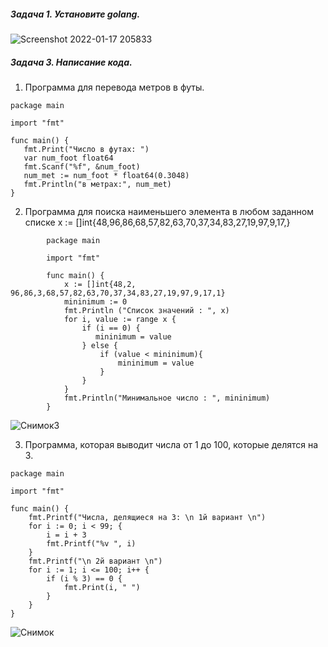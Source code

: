 ##### Задача 1. Установите golang.
![Screenshot 2022-01-17 205833](https://user-images.githubusercontent.com/87374285/149757813-45e76d50-d8af-4685-9843-8ff2bd9c05bb.png)

##### Задача 3. Написание кода.

1. Программа для перевода метров в футы.
 ```
package main

import "fmt"

func main() {
	fmt.Print("Число в футах: ")
	var num_foot float64
	fmt.Scanf("%f", &num_foot)
	num_met := num_foot * float64(0.3048)
	fmt.Println("в метрах:", num_met)
}
```

2. Программа для поиска наименьшего элемента в любом заданном списке
x := []int{48,96,86,68,57,82,63,70,37,34,83,27,19,97,9,17,}
```
        package main
        
        import "fmt"
        
        func main() {
            x := []int{48,2, 96,86,3,68,57,82,63,70,37,34,83,27,19,97,9,17,1}
            mininimum := 0
            fmt.Println ("Список значений : ", x)
            for i, value := range x {
                if (i == 0) {
                   mininimum = value 
                } else {
                    if (value < mininimum){
                        mininimum = value
                    }
                }
            }
            fmt.Println("Минимальное число : ", mininimum)
        }    
```
![Снимок3](https://user-images.githubusercontent.com/87374285/149880499-4e94be53-d6d2-4280-b215-cf4257b7c00e.PNG)

3. Программа, которая выводит числа от 1 до 100, которые делятся на 3.
```
package main

import "fmt"

func main() {
	fmt.Printf("Числа, делящиеся на 3: \n 1й вариант \n")
	for i := 0; i < 99; {
		i = i + 3
		fmt.Printf("%v ", i)
	}
	fmt.Printf("\n 2й вариант \n")
	for i := 1; i <= 100; i++ {
		if (i % 3) == 0 {
			fmt.Print(i, " ")
		}
	}
}
```
![Снимок](https://user-images.githubusercontent.com/87374285/149880307-a1ee02f3-a7c0-4b96-9c44-dd481a1dc863.PNG)
